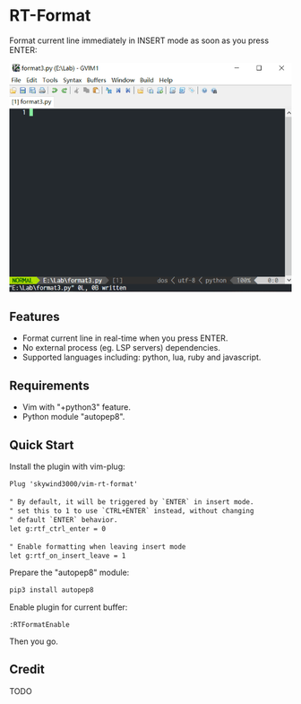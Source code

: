 # RT-Format

Format current line immediately in INSERT mode as soon as you press ENTER:

![picture](https://github.com/skywind3000/images/raw/master/p/pep/rtformat_2.gif)

## Features

- Format current line in real-time when you press ENTER.
- No external process (eg. LSP servers) dependencies.
- Supported languages including: python, lua, ruby and javascript.

## Requirements

- Vim with "+python3" feature.
- Python module "autopep8".

## Quick Start

Install the plugin with vim-plug:

```VimL
Plug 'skywind3000/vim-rt-format'

" By default, it will be triggered by `ENTER` in insert mode.
" set this to 1 to use `CTRL+ENTER` instead, without changing 
" default `ENTER` behavior.
let g:rtf_ctrl_enter = 0

" Enable formatting when leaving insert mode
let g:rtf_on_insert_leave = 1
```

Prepare the "autopep8" module:

```bash
pip3 install autopep8
```

Enable plugin for current buffer:

```VimL
:RTFormatEnable
```

Then you go.

## Credit

TODO

